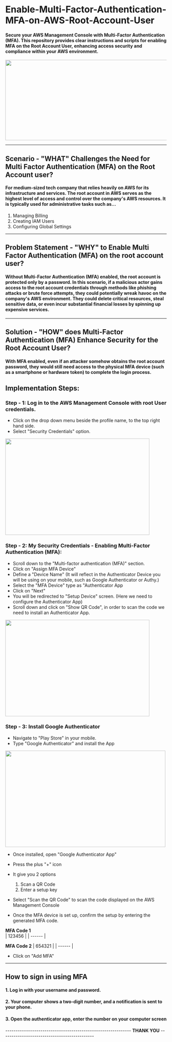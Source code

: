 # Enable-Multi-Factor-Authentication-MFA-on-AWS-Root-Account-User
#### Secure your AWS Management Console with Multi-Factor Authentication (MFA). This repository provides clear instructions and scripts for enabling MFA on the Root Account User, enhancing access security and compliance within your AWS environment.
<img src= "https://github.com/glory-violet/Enable-Multi-Factor-Authentication-MFA-on-Root-Account-User/assets/137056419/fa610d8e-abdf-4e18-9cc9-80c631735dea" width="800" height="250">

-------------------------------------------------------------------------------------------------------------------------------------------------------------------------------------------------------------------
## Scenario - "WHAT" Challenges the Need for Multi Factor Authentication (MFA) on the Root Account user?
#### For medium-sized tech company that relies heavily on AWS for its infrastructure and services. The root account in AWS serves as the highest level of access and control over the company's AWS resources. It is typically used for administrative tasks such as...
  1. Managing Billing
  2. Creating IAM Users
  3. Configuring Global Settings

-------------------------------------------------------------------------------------------------------------------------------------------------------------------------------------------------------------------
## Problem Statement - "WHY" to Enable Multi Factor Authentication (MFA) on the root account user?
#### Without Multi-Factor Authentication (MFA) enabled, the root account is protected only by a password. In this scenario, if a malicious actor gains access to the root account credentials through methods like phishing attacks or brute force attempts, they could potentially wreak havoc on the company's AWS environment. They could delete critical resources, steal sensitive data, or even incur substantial financial losses by spinning up expensive services.

-------------------------------------------------------------------------------------------------------------------------------------------------------------------------------------------------------------------
## Solution - "HOW" does Multi-Factor Authentication (MFA) Enhance Security for the Root Account User?
#### With MFA enabled, even if an attacker somehow obtains the root account password, they would still need access to the physical MFA device (such as a smartphone or hardware token) to complete the login process.

## Implementation Steps:
### Step - 1: Log in to the AWS Management Console with root User credentials.
- Click on the drop down menu beside the profile name, to the top right hand side.
- Select "Security Credentials" option.
<img src= "https://github.com/glory-violet/Enable-Multi-Factor-Authentication-MFA-on-Root-Account-User/assets/137056419/47b20051-f3d2-477e-a2f5-93f98354e334" width="450" height="300">

### Step - 2: My Security Credentials - Enabling Multi-Factor Authentication (MFA):
- Scroll down to the "Multi-factor authentication (MFA)" section.
- Click on "Assign MFA Device"
- Define a "Device Name" (It will reflect in the Authenticator Device you will be using on your mobile, such as Google Authenticator or Authy.)
- Select the "MFA Device" type as "Authenticator App
- Click on "Next"
- You will be redirected to "Setup Device" screen. (Here we need to configure the Authenticator App)
- Scroll down and click on "Show QR Code", in order to scan the code we need to install an Authenticator App.
<img src= "https://github.com/glory-violet/Enable-Multi-Factor-Authentication-MFA-on-Root-Account-User/assets/137056419/015d0582-3606-4b66-a995-939c4e79bdef" width="450" height="300">

### Step - 3: Install Google Authenticator
- Navigate to "Play Store" in your mobile.
- Type "Google Authenticator" and install the App
<img src= "https://github.com/glory-violet/Enable-Multi-Factor-Authentication-MFA-on-Root-Account-User/assets/137056419/b91e0535-3467-4ef7-84c4-3271532f6ec5" width="500" height="300"> 


- Once installed, open "Google Authenticator App"
- Press the plus "+" icon
- It give you 2 options
  1. Scan a QR Code
  2. Enter a setup key
- Select "Scan the QR Code" to scan the code displayed on the AWS Management Console


- Once the MFA device is set up, confirm the setup by entering the generated MFA code.

**MFA Code 1**  
| 123456 |
| ------ |

**MFA Code 2**
| 654321 |
| ------ |

- Click on "Add MFA"

-------------------------------------------------------------------------------------------------------------------------------------------------------------------------------------------------------------
## How to sign in using MFA
#### 1. Log in with your username and password.
#### 2. Your computer shows a two-digit number, and a notification is sent to your phone.
#### 3. Open the authenticator app, enter the number on your computer screen















------------------------------------------------------------- **THANK YOU** ---------------------------------------------

